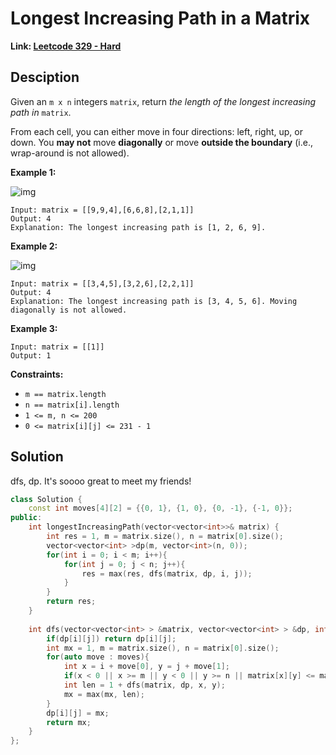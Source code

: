 # Longest Increasing Path in a Matrix

**Link: [Leetcode 329 - Hard](https://leetcode.com/problems/longest-increasing-path-in-a-matrix/)**



## Desciption

Given an `m x n` integers `matrix`, return *the length of the longest increasing path in* `matrix`.

From each cell, you can either move in four directions: left, right, up, or down. You **may not** move **diagonally** or move **outside the boundary** (i.e., wrap-around is not allowed).

 

**Example 1:**

![img](https://assets.leetcode.com/uploads/2021/01/05/grid1.jpg)

```
Input: matrix = [[9,9,4],[6,6,8],[2,1,1]]
Output: 4
Explanation: The longest increasing path is [1, 2, 6, 9].
```

**Example 2:**

![img](https://assets.leetcode.com/uploads/2021/01/27/tmp-grid.jpg)

```
Input: matrix = [[3,4,5],[3,2,6],[2,2,1]]
Output: 4
Explanation: The longest increasing path is [3, 4, 5, 6]. Moving diagonally is not allowed.
```

**Example 3:**

```
Input: matrix = [[1]]
Output: 1
```

 

**Constraints:**

- `m == matrix.length`
- `n == matrix[i].length`
- `1 <= m, n <= 200`
- `0 <= matrix[i][j] <= 231 - 1`



## Solution

dfs, dp. It's soooo great to meet my friends!

```c++
class Solution {
    const int moves[4][2] = {{0, 1}, {1, 0}, {0, -1}, {-1, 0}};
public:
    int longestIncreasingPath(vector<vector<int>>& matrix) {
        int res = 1, m = matrix.size(), n = matrix[0].size();
        vector<vector<int> >dp(m, vector<int>(n, 0));
        for(int i = 0; i < m; i++){
            for(int j = 0; j < n; j++){
                res = max(res, dfs(matrix, dp, i, j));
            }
        }
        return res;
    }
    
    int dfs(vector<vector<int> > &matrix, vector<vector<int> > &dp, int i, int j){
        if(dp[i][j]) return dp[i][j];
        int mx = 1, m = matrix.size(), n = matrix[0].size();
        for(auto move : moves){
            int x = i + move[0], y = j + move[1];
            if(x < 0 || x >= m || y < 0 || y >= n || matrix[x][y] <= matrix[i][j]) continue;
            int len = 1 + dfs(matrix, dp, x, y);
            mx = max(mx, len);
        }
        dp[i][j] = mx;
        return mx;
    }
};
```

